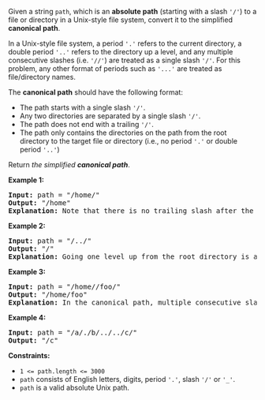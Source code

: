 Given a string `path`, which is an **absolute path** (starting with a slash `'/'`) to a file or directory in a Unix-style file system, convert it to the simplified **canonical path**.

In a Unix-style file system, a period `'.'` refers to the current directory, a double period `'..'` refers to the directory up a level, and any multiple consecutive slashes (i.e. `'//'`) are treated as a single slash `'/'`. For this problem, any other format of periods such as `'...'` are treated as file/directory names.

The **canonical path** should have the following format:

* The path starts with a single slash `'/'`.
* Any two directories are separated by a single slash `'/'`.
* The path does not end with a trailing `'/'`.
* The path only contains the directories on the path from the root directory to the target file or directory (i.e., no period `'.'` or double period `'..'`)

Return *the simplified **canonical path***.

**Example 1:**

<pre><strong>Input:</strong> path = "/home/"
<strong>Output:</strong> "/home"
<strong>Explanation:</strong> Note that there is no trailing slash after the last directory name.
</pre>

**Example 2:**

<pre><strong>Input:</strong> path = "/../"
<strong>Output:</strong> "/"
<strong>Explanation:</strong> Going one level up from the root directory is a no-op, as the root level is the highest level you can go.
</pre>

**Example 3:**

<pre><strong>Input:</strong> path = "/home//foo/"
<strong>Output:</strong> "/home/foo"
<strong>Explanation: </strong>In the canonical path, multiple consecutive slashes are replaced by a single one.
</pre>

**Example 4:**

<pre><strong>Input:</strong> path = "/a/./b/../../c/"
<strong>Output:</strong> "/c"
</pre>

**Constraints:**

* `1 <= path.length <= 3000`
* `path` consists of English letters, digits, period `'.'`, slash `'/'` or `'_'`.
* `path` is a valid absolute Unix path.

